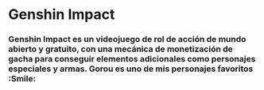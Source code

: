 # Genshin Impact

### Genshin Impact es un videojuego de rol de acción de mundo abierto y gratuito, con una mecánica de monetización de gacha para conseguir elementos adicionales como personajes especiales y armas. Gorou es uno de mis personajes favoritos :Smile:

